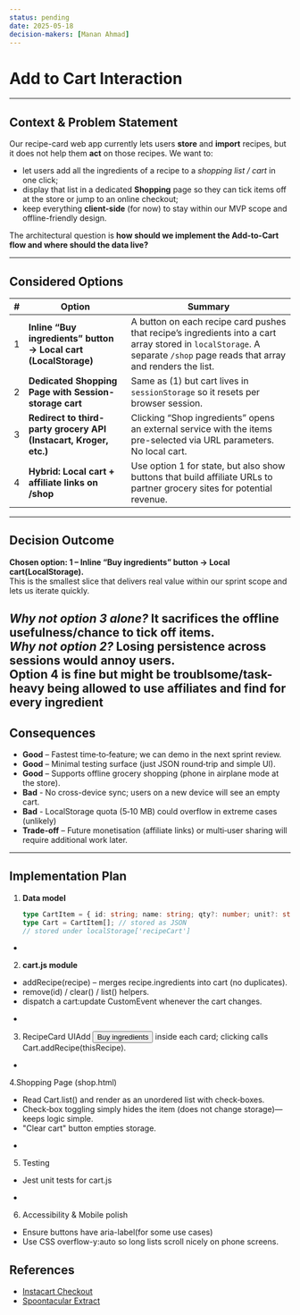 ```yaml
---
status: pending
date: 2025-05-18
decision-makers: [Manan Ahmad]
---
```

# Add to Cart Interaction 

---

## Context & Problem Statement

Our recipe-card web app currently lets users **store** and **import** recipes, but it does not help them **act** on those recipes. We want to:

* let users add all the ingredients of a recipe to a *shopping list / cart* in one click;
* display that list in a dedicated **Shopping** page so they can tick items off at the store or jump to an online checkout;
* keep everything **client-side** (for now) to stay within our MVP scope and offline-friendly design.

The architectural question is **how should we implement the Add-to-Cart flow and where should the data live?**

---

## Considered Options

| # | Option | Summary |
|:-:|--------|---------|
| 1 | **Inline “Buy ingredients” button → Local cart (LocalStorage)** | A button on each recipe card pushes that recipe’s ingredients into a cart array stored in `localStorage`. A separate `/shop` page reads that array and renders the list. |
| 2 | **Dedicated Shopping Page with Session-storage cart** | Same as (1) but cart lives in `sessionStorage` so it resets per browser session. |
| 3 | **Redirect to third-party grocery API (Instacart, Kroger, etc.)** | Clicking “Shop ingredients” opens an external service with the items pre-selected via URL parameters. No local cart. |
| 4 | **Hybrid: Local cart + affiliate links on /shop** | Use option 1 for state, but also show buttons that build affiliate URLs to partner grocery sites for potential revenue. |

---

## Decision Outcome

**Chosen option: 1 – Inline “Buy ingredients” button → Local cart(LocalStorage).**  
This is the smallest slice that delivers real value within our sprint scope and lets us iterate quickly.

*Why not option 3 alone?* It sacrifices the offline usefulness/chance to tick off items.  
*Why not option 2?* Losing persistence across sessions would annoy users.  
Option 4 is fine but might be troublsome/task-heavy being allowed to use affiliates and find for every ingredient
---

## Consequences

* **Good** – Fastest time‑to‑feature; we can demo in the next sprint review.  
* **Good** – Minimal testing surface (just JSON round‑trip and simple UI).  
* **Good** – Supports offline grocery shopping (phone in airplane mode at the store).  
* **Bad** - No cross-device sync; users on a new device will see an empty cart.
* **Bad** - LocalStorage quota (5‑10 MB) could overflow in extreme cases (unlikely)
* **Trade-off** –  Future monetisation (affiliate links) or multi‑user sharing will require additional work later.

---

## Implementation Plan 

1. **Data model**

   ```ts
   type CartItem = { id: string; name: string; qty?: number; unit?: string };
   type Cart = CartItem[]; // stored as JSON
   // stored under localStorage['recipeCart'] 
  -
  2. **cart.js module**
  * addRecipe(recipe) – merges recipe.ingredients into cart (no duplicates).
  * remove(id) / clear() / list() helpers.
  * dispatch a cart:update CustomEvent whenever the cart changes.
  -
  3. RecipeCard UIAdd <button class="buy-ingredients">Buy ingredients</button> inside each card; clicking calls Cart.addRecipe(thisRecipe).

  -
  4.Shopping Page (shop.html)
  * Read Cart.list() and render as an unordered list with check‑boxes.
  * Check‑box toggling simply hides the item (does not change storage)—keeps logic simple.
  * "Clear cart" button empties storage.
  -
  5. Testing
  * Jest unit tests for cart.js
  -
  6. Accessibility & Mobile polish
  * Ensure buttons have aria-label(for some use cases)
  * Use CSS overflow-y:auto so long lists scroll nicely on phone screens.
  ## References 
  * [Instacart Checkout](https://docs.instacart.com/storefront/learn_about_your_storefront/cart_and_checkout/checkout/)
  * [Spoontacular Extract](https://spoonacular.com/food-api/docs#Extract-Recipe-From-Website)
  
